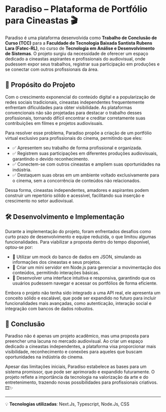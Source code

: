 # Paradiso – Plataforma de Portfólio para Cineastas 🎬

Paradiso é uma plataforma desenvolvida como **Trabalho de Conclusão de Curso (TCC)** para a **Faculdade de Tecnologia Baixada Santista Rubens Lara (Fatec-RL)**, no curso de **Tecnologia em Análise e Desenvolvimento de Sistemas**. O projeto surgiu da necessidade de oferecer um espaço dedicado a cineastas aspirantes e profissionais do audiovisual, onde pudessem expor seus trabalhos, registrar sua participação em produções e se conectar com outros profissionais da área.

## 📌 Propósito do Projeto
Com o crescimento exponencial do conteúdo digital e a popularização de redes sociais tradicionais, cineastas independentes frequentemente enfrentam dificuldades para obter visibilidade. As plataformas convencionais não são projetadas para destacar o trabalho desses profissionais, tornando difícil encontrar e creditar corretamente suas contribuições em filmes e projetos audiovisuais.

Para resolver esse problema, Paradiso propõe a criação de um portfólio virtual exclusivo para profissionais do cinema, permitindo que eles:

- ✅ Apresentem seu trabalho de forma profissional e organizada.
- ✅ Registrem suas participações em diferentes produções audiovisuais, garantindo o devido reconhecimento.
- ✅ Conectem-se com outros cineastas e ampliem suas oportunidades na indústria.
- ✅ Destaquem suas obras em um ambiente voltado exclusivamente para o cinema, sem a concorrência de conteúdos não relacionados.

Dessa forma, cineastas independentes, amadores e aspirantes podem construir um repertório sólido e acessível, facilitando sua inserção e crescimento no setor audiovisual.

## 🛠️ Desenvolvimento e Implementação
Durante a implementação do projeto, foram enfrentados desafios como curto prazo de desenvolvimento e equipe reduzida, o que limitou algumas funcionalidades. Para viabilizar a proposta dentro do tempo disponível, optou-se por:

- 🔹 Utilizar um mock do banco de dados em JSON, simulando as informações dos cineastas e seus projetos.
- 🔹 Criar um mini servidor em Node.js para gerenciar a movimentação dos conteúdos, permitindo interações básicas.
- 🔹 Desenvolver uma interface intuitiva e responsiva, garantindo que os usuários pudessem navegar e acessar os portfólios de forma eficiente.
  
Embora o projeto não tenha sido integrado a uma API real, ele apresenta um conceito sólido e escalável, que pode ser expandido no futuro para incluir funcionalidades mais avançadas, como autenticação, interação social e integração com bancos de dados robustos.

## 🚀 Conclusão
Paradiso não é apenas um projeto acadêmico, mas uma proposta para preencher uma lacuna no mercado audiovisual. Ao criar um espaço dedicado a cineastas independentes, a plataforma visa proporcionar mais visibilidade, reconhecimento e conexões para aqueles que buscam oportunidades na indústria do cinema.

Apesar das limitações iniciais, Paradiso estabelece as bases para um sistema promissor, que pode ser aprimorado e expandido futuramente. O projeto reflete a importância da tecnologia na valorização da arte e do entretenimento, trazendo novas possibilidades para profissionais criativos. 🎞️✨

---
💡 **Tecnologias utilizadas**: Next.Js, Typescript, Node.Js, CSS

